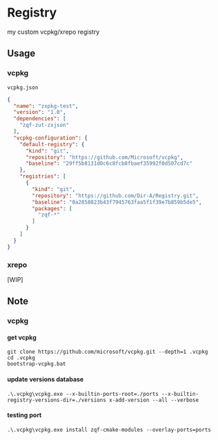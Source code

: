 # Registry

my custom vcpkg/xrepo registry

## Usage

### vcpkg

`vcpkg.json`

```json
{
  "name": "zxpkg-test",
  "version": "1.0",
  "dependencies": [
    "zqf-zut-zxjson"
  ],
  "vcpkg-configuration": {
    "default-registry": {
      "kind": "git",
      "repository": "https://github.com/Microsoft/vcpkg",
      "baseline": "29ff5b8131d0c6c8fcb8fbaef35992f0d507cd7c"
    },
    "registries": [
      {
        "kind": "git",
        "repository": "https://github.com/Dir-A/Registry.git",
        "baseline": "0a2858823b43f7945763faa5f1f39e7b859b5de5",
        "packages": [
          "zqf-*"
        ]
      }
    ]
  }
}
```

### xrepo

[WIP]
## Note
### vcpkg

#### get vcpkg

```shell
git clone https://github.com/microsoft/vcpkg.git --depth=1 .vcpkg
cd .vcpkg
bootstrap-vcpkg.bat
```

#### update versions database

```shell
.\.vcpkg\vcpkg.exe --x-builtin-ports-root=./ports --x-builtin-registry-versions-dir=./versions x-add-version --all --verbose
```

#### testing port

```shell
.\.vcpkg\vcpkg.exe install zqf-cmake-modules --overlay-ports=ports
```



